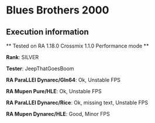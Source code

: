# Blues Brothers 2000 

## Execution information


** Tested on RA 1.18.0 Crossmix 1.1.0 Performance mode **


**Rank**: SILVER


**Tester**: JeepThatGoesBoom



**RA ParaLLEl Dynarec/Gln64**: Ok, Unstable FPS


**RA Mupen Pure/HLE**: Ok, Unstable FPS


**RA ParaLLEl Dynarec/Rice**: Ok, missing text, Unstable FPS


**RA Mupen Dynarec/HLE**: Good, Minor FPS